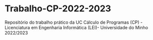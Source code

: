 # Trabalho-CP-2022-2023
Repositório do trabalho prático da UC Cálculo de Programas (CP) - Licenciatura em Engenharia Informática (LEI)- Universidade do Minho 2022/2023
